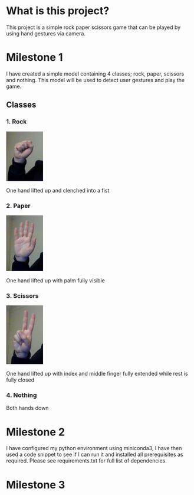 # What is this project?
This project is a simple rock paper scissors game that can be played by using hand gestures via camera.

# Milestone 1
I have created a simple model containing 4 classes; rock, paper, scissors and nothing. This model will be used to detect user gestures and play the game.
## Classes
### 1. Rock

<img src="readme_resources/rock.jpg" width="100">

One hand lifted up and clenched into a fist

### 2. Paper

<img src="readme_resources/paper.jpg" width="100">

One hand lifted up with palm fully visible

### 3. Scissors

<img src="readme_resources/scissors.jpg" width="100">

One hand lifted up with index and middle finger fully extended while rest is fully closed

### 4. Nothing
Both hands down

# Milestone 2
I have configured my python environment using miniconda3, I have then used a code snippet to see if I can run it and installed all prerequisites as required. Please see requirements.txt for full list of dependencies.

# Milestone 3